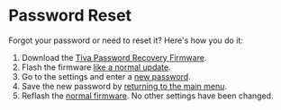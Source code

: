 # Password Reset

Forgot your password or need to reset it? Here's how you do it:

1. Download the [Tiva Password Recovery Firmware](https://github.com/MMMZZZZ/Syntherrupter/blob/Password-Recovery/Syntherrupter_Tiva-PW_REC.bin?raw=true).
1. Flash the firmware [like a normal update](Firmware%20Flashing.md#tiva-flashing).
1. Go to the settings and enter a [new password](/Documentation/Wiki/UI/Users.md#password).
1. Save the new password by [returning to the main menu](/Documentation/Wiki/UI/Settings.md#savereturn-to-main-menu). 
1. Reflash the [normal firmware](https://github.com/MMMZZZZ/Syntherrupter/releases). No other settings have been changed. 
